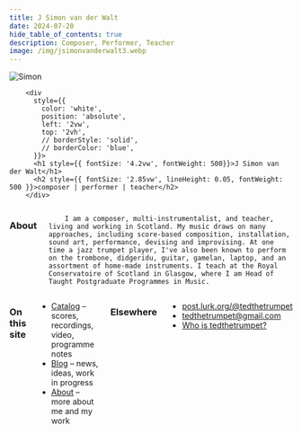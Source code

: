```yaml
---
title: J Simon van der Walt
date: 2024-07-20
hide_table_of_contents: true
description: Composer, Performer, Teacher
image: /img/jsimonvanderwalt3.webp
---
```


<!-- import styles from './index.module.css' -->


<div
style={{
          position: 'relative',
          // backgroundColor: 'red',
          // borderStyle: 'solid',
          // borderColor: 'red',
          margin: 'auto',
          display: 'flex',
          justifyContent: 'left',
          padding: '0'
        }}>
        <img style={{ width: '100%'}} src="/img/jsimonvanderwalt3.webp" alt="Simon"></img>

        <div
          style={{
            color: 'white',
            position: 'absolute',
            left: '2vw',
            top: '2vh',
            // borderStyle: 'solid',
            // borderColor: 'blue',
          }}>
          <h1 style={{ fontSize: '4.2vw', fontWeight: 500}}>J Simon van der Walt</h1>
          <h2 style={{ fontSize: '2.85vw', lineHeight: 0.05, fontWeight: 500 }}>composer | performer | teacher</h2>
        </div>


</div>
<div class="row2">
  <div class="columns">

<h3 style={{marginBottom: 3}}>About</h3>


        I am a composer, multi-instrumentalist, and teacher, living and working in Scotland. My music draws on many approaches, including score-based composition, installation, sound art, performance, devising and improvising. At one time a jazz trumpet player, I've also been known to perform on the trombone, didgeridu, guitar, gamelan, laptop, and an assortment of home-made instruments. I teach at the Royal Conservatoire of Scotland in Glasgow, where I am Head of Taught Postgraduate Programmes in Music.
  </div>

  <div class="columns">

<h3 style={{marginBottom: 3}}>On this site</h3>



  * [Catalog](/catalog) – scores, recordings, video, programme notes
  * [Blog](/blog) – news, ideas, work in progress
  * [About](/about) – more about me and my work

  <h3 style={{marginBottom: 3}}>Elsewhere</h3>


  * [post.lurk.org/@tedthetrumpet](https://post.lurk.org/@tedthetrumpet)
  * [tedthetrumpet@gmail.com](mailto:tedthetrumpet@gmail.com)
  * [Who is tedthetrumpet?](https://tedthetrumpet.hotglue.me/)

  </div>
</div>